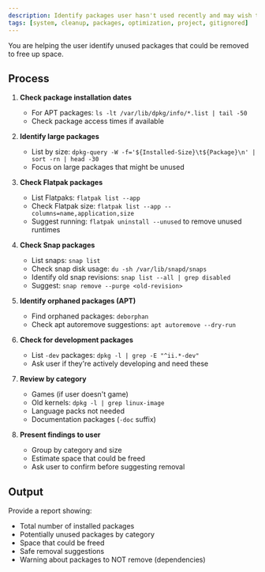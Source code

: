 ```yaml
---
description: Identify packages user hasn't used recently and may wish to remove
tags: [system, cleanup, packages, optimization, project, gitignored]
---
```


You are helping the user identify unused packages that could be removed to free up space.

## Process

1. **Check package installation dates**
   - For APT packages: `ls -lt /var/lib/dpkg/info/*.list | tail -50`
   - Check package access times if available

2. **Identify large packages**
   - List by size: `dpkg-query -W -f='${Installed-Size}\t${Package}\n' | sort -rn | head -30`
   - Focus on large packages that might be unused

3. **Check Flatpak packages**
   - List Flatpaks: `flatpak list --app`
   - Check Flatpak size: `flatpak list --app --columns=name,application,size`
   - Suggest running: `flatpak uninstall --unused` to remove unused runtimes

4. **Check Snap packages**
   - List snaps: `snap list`
   - Check snap disk usage: `du -sh /var/lib/snapd/snaps`
   - Identify old snap revisions: `snap list --all | grep disabled`
   - Suggest: `snap remove --purge <old-revision>`

5. **Identify orphaned packages (APT)**
   - Find orphaned packages: `deborphan`
   - Check apt autoremove suggestions: `apt autoremove --dry-run`

6. **Check for development packages**
   - List `-dev` packages: `dpkg -l | grep -E "^ii.*-dev"`
   - Ask user if they're actively developing and need these

7. **Review by category**
   - Games (if user doesn't game)
   - Old kernels: `dpkg -l | grep linux-image`
   - Language packs not needed
   - Documentation packages (`-doc` suffix)

8. **Present findings to user**
   - Group by category and size
   - Estimate space that could be freed
   - Ask user to confirm before suggesting removal

## Output

Provide a report showing:
- Total number of installed packages
- Potentially unused packages by category
- Space that could be freed
- Safe removal suggestions
- Warning about packages to NOT remove (dependencies)
